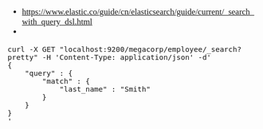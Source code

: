 <span  style="font-family: Simsun,serif; font-size: 17px; ">

- https://www.elastic.co/guide/cn/elasticsearch/guide/current/_search_with_query_dsl.html
- 

~~~curl
curl -X GET "localhost:9200/megacorp/employee/_search?pretty" -H 'Content-Type: application/json' -d'
{
    "query" : {
        "match" : {
            "last_name" : "Smith"
        }
    }
}
'
~~~

</span>
